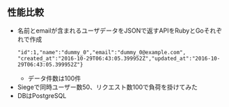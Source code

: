 
## 性能比較

* 名前とemailが含まれるユーザデータをJSONで返すAPIをRubyとGoそれぞれで作成
  ```
  "id":1,"name":"dummy_0","email":"dummy_0@example.com",
  "created_at":"2016-10-29T06:43:05.399952Z","updated_at":"2016-10-29T06:43:05.399952Z"}
  ```
  * データ件数は100件
* Siegeで同時ユーザー数50、リクエスト数100で負荷を掛けてみた
* DBはPostgreSQL
